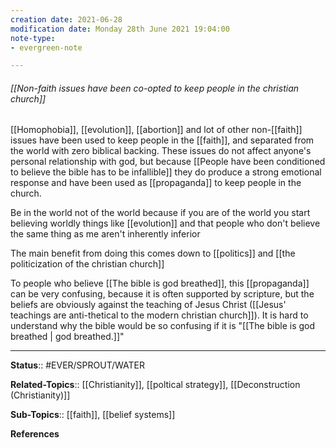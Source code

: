 ```yaml
---
creation date: 2021-06-28
modification date: Monday 28th June 2021 19:04:00
note-type: 
- evergreen-note

---
```


###### [[Non-faith issues have been co-opted to keep people in the christian church]]

[[Homophobia]], [[evolution]], [[abortion]] and lot of other non-[[faith]] issues have been used to keep people in the [[faith]], and separated from the world with zero biblical backing. These issues do not affect anyone's personal relationship with god, but because [[People have been conditioned to believe the bible has to be infallible]] they do produce a strong emotional response and have been used as [[propaganda]] to keep people in the church.

Be in the world not of the world because if you are of the world you start believing worldly things like [[evolution]] and that people who don't believe the same thing as me aren't inherently inferior

The main benefit from doing this comes down to [[politics]] and [[the politicization of the christian church]]

To people who believe [[The bible is god breathed]], this [[propaganda]] can be very confusing, because it is often supported by scripture, but the beliefs are obviously against the teaching of Jesus Christ ([[Jesus' teachings are anti-thetical to the modern christian church]]). It is hard to understand why the bible would be so confusing if it is "[[The bible is god breathed | god breathed.]]"

---

**Status**:: #EVER/SPROUT/WATER  

**Related-Topics**:: [[Christianity]], [[poltical strategy]], [[Deconstruction (Christianity)]]
	
**Sub-Topics**:: [[faith]], [[belief systems]]
	
**References**